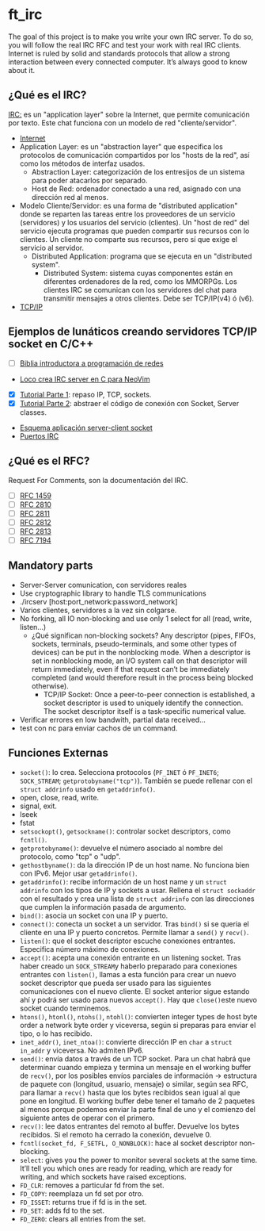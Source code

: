 # ft_irc
 The goal of this project is to make you write your own IRC server. To do so, you will follow the real IRC RFC and test your work with real IRC clients. Internet is ruled by solid and standards protocols that allow a strong interaction between every connected computer. It’s always good to know about it.

¿Qué es el IRC?
---------------

[IRC:](https://es.wikipedia.org/wiki/Internet_Relay_Chat) es un "application layer" sobre la Internet, que permite comunicación por
texto. Este chat funciona con un modelo de red "cliente/servidor".
  - [Internet](https://developer.mozilla.org/en-US/docs/Learn/Common_questions/How_does_the_Internet_work)
  - Application Layer: es un "abstraction layer" que especifica los protocolos de comunicación compartidos por los "hosts de la red", así como los métodos de interfaz usados.
    - Abstraction Layer: categorización de los entresijos de un sistema para poder atacarlos por separado.
    - Host de Red: ordenador conectado a una red, asignado con una dirección red al menos.
  - Modelo Cliente/Servidor: es una forma de "distributed application" donde se reparten las tareas entre los proveedores de un servicio (servidores) y los usuarios del servicio (clientes). Un "host de red" del servicio ejecuta programas que pueden compartir sus recursos con lo clientes. Un cliente no comparte sus recursos, pero sí que exige el servicio al servidor.
    - Distributed Application: programa que se ejecuta en un "distributed system".
      - Distributed System: sistema cuyas componentes están en diferentes ordenadores de la red, como los MMORPGs.
Los clientes IRC se comunican con los servidores del chat para transmitir mensajes a otros clientes. Debe ser TCP/IP(v4) ó (v6).
  - [TCP/IP](https://www.youtube.com/watch?v=614QGgw_FA4)

Ejemplos de lunáticos creando servidores TCP/IP socket en C/C++
---------------
  - [ ] [Biblia introductora a programación de redes](https://beej.us/guide/bgnet/html//index.html#what-is-a-socket)
  - [Loco crea IRC server en C para NeoVim](https://www.youtube.com/watch?v=Cct_vXCJOFw)
  - [X] [Tutorial Parte 1](https://www.youtube.com/watch?v=C7CpfL1p6y0): repaso IP, TCP, sockets.
  - [X] [Tutorial Parte 2](https://www.youtube.com/watch?v=OuYPe_HcLWc): abstraer el código de conexión con Socket, Server classes.
  - [Esquema aplicación server-client socket](https://www.ibm.com/docs/en/zos/2.4.0?topic=internets-typical-client-server-program-flow-chart#o4ag1__tiptcp)
  - [Puertos IRC](https://www.iana.org/assignments/service-names-port-numbers/service-names-port-numbers.xhtml?search=IRC)

¿Qué es el RFC?
---------------

Request For Comments, son la documentación del IRC.
  - [ ] [RFC 1459](https://datatracker.ietf.org/doc/html/rfc1459)
  - [ ] [RFC 2810](https://datatracker.ietf.org/doc/html/rfc2810)
  - [ ] [RFC 2811](https://datatracker.ietf.org/doc/html/rfc2811)
  - [ ] [RFC 2812](https://datatracker.ietf.org/doc/html/rfc2812)
  - [ ] [RFC 2813](https://datatracker.ietf.org/doc/html/rfc2813)
  - [ ] [RFC 7194](https://datatracker.ietf.org/doc/html/rfc7194)

Mandatory parts
---------------

  - Server-Server comunication, con servidores reales
  - Use cryptographic library to handle TLS communications
  - ./ircserv [host:port_network:password_network] <port> <password>
  - Varios clientes, servidores a la vez sin colgarse.
  - No forking, all IO non-blocking and use only 1 select for all (read, write, listen...)
    - ¿Qué significan non-blocking sockets? Any descriptor (pipes, FIFOs, sockets, terminals, pseudo-terminals, and some other types of devices) can be put in the nonblocking mode. When a descriptor is set in nonblocking mode, an I/O system call on that descriptor will return immediately, even if that request can’t be immediately completed (and would therefore result in the process being blocked otherwise). 
      - TCP/IP Socket: Once a peer-to-peer connection is established, a socket descriptor is used to uniquely identify the connection. The socket descriptor itself is a task-specific numerical value.
  - Verificar errores en low bandwith, partial data received...
  - test con nc para enviar cachos de un command.
  
Funciones Externas
-------------------

  - `socket()`: lo crea. Selecciona protocolos (`PF_INET` ó `PF_INET6`; `SOCK_STREAM`; `getprotobyname("tcp")`). También se puede rellenar con el `struct addrinfo` usado en `getaddrinfo()`.
  - open, close, read, write.
  - signal, exit.
  - lseek
  - fstat
  - `setsockopt()`, `getsockname()`: controlar socket descriptors, como `fcntl()`.
  - `getprotobyname()`: devuelve el número asociado al nombre del protocolo, como "tcp" o "udp".
  - `gethostbyname()`: da la dirección IP de un host name. No funciona bien con IPv6. Mejor usar `getaddrinfo()`.
  - `getaddrinfo()`: recibe información de un host name y un `struct addrinfo` con los tipos de IP y sockets a usar. Rellena el `struct sockaddr` con el resultado y crea una lista de `struct addrinfo` con las direcciones que cumplen la información pasada de argumento.
  - `bind()`: asocia un socket con una IP y puerto.
  - `connect()`: conecta un socket a un servidor. Tras `bind()` si se queria el cliente en una IP y puerto concretos. Permite llamar a `send()` y `recv()`.
  - `listen()`: que el socket descriptor escuche conexiones entrantes. Especifica número máximo de conexiones.
  - `accept()`: acepta una conexión entrante en un listening socket. Tras haber creado un `SOCK_STREAM`y haberlo preparado para conexiones entrantes con `listen()`, llamas a esta función para crear un nuevo socket descriptor que pueda ser usado para las siguientes comunicaciones con el nuevo cliente. El socket anterior sigue estando ahí y podrá ser usado para nuevos `accept()`. Hay que `close()`este nuevo socket cuando terminemos.
  - `htons()`, `htonl()`, `ntohs()`, `ntohl()`: convierten integer types de host byte order a network byte order y viceversa, según si preparas para enviar el tipo, o lo has recibido.
  - `inet_addr()`, `inet_ntoa()`: convierte dirección IP en `char` a `struct in_addr` y viceversa. No admiten IPv6.
  - `send()`: envía datos a través de un TCP socket. Para un chat habrá que determinar cuando empieza y termina un mensaje en el working buffer de `recv()`, por los posibles envíos parciales de información -> estructura de paquete con (longitud, usuario, mensaje) o similar, según sea RFC, para llamar a `recv()` hasta que los bytes recibidos sean igual al que pone en longitud. El working buffer debe tener el tamaño de 2 paquetes al menos porque podemos enviar la parte final de uno y el comienzo del siguiente antes de operar con el primero.
  - `recv()`: lee datos entrantes del remoto al buffer. Devuelve los bytes recibidos. Si el remoto ha cerrado la conexión, devuelve 0.
  - `fcntl(socket_fd, F_SETFL, O_NONBLOCK)`: hace al socket descriptor non-blocking.
  - `select`:  gives you the power to monitor several sockets at the same time. It’ll tell you which ones are ready for reading, which are ready for writing, and which sockets have raised exceptions.
  - `FD_CLR`: removes a particular fd from the set.
  - `FD_COPY`: reemplaza un fd set por otro.
  - `FD_ISSET`: returns true if fd is in the set.
  - `FD_SET`: adds fd to the set.
  - `FD_ZERO`: clears all entries from the set.
